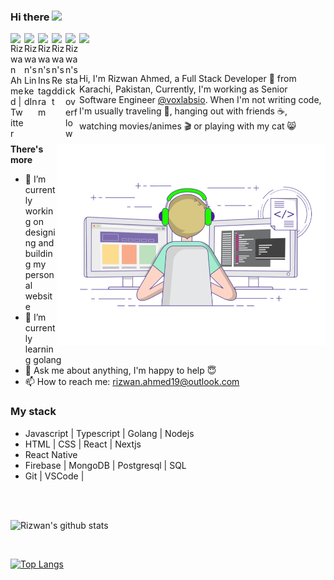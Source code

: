### Hi there <img src="https://media.giphy.com/media/hvRJCLFzcasrR4ia7z/giphy.gif" width="25px">
<a href="https://twitter.com/rzwnahmd19">
  <img align="left" alt="Rizwan Ahmed | Twitter" width="22px" src="https://cdn.jsdelivr.net/npm/simple-icons@v3/icons/twitter.svg" />
</a>
<a href="https://www.linkedin.com/in/rizwanahmed19/">
  <img align="left" alt="Rizwan's LinkedIn" width="22px" src="https://cdn.jsdelivr.net/npm/simple-icons@v3/icons/linkedin.svg" />
</a>
<a href="https://www.instagram.com/rzwnahmd/">
  <img align="left" alt="Rizwan's Instagram" width="22px" src="https://cdn.jsdelivr.net/npm/simple-icons@v3/icons/instagram.svg" />
</a>
<a href="https://www.reddit.com/user/rizwanahmed19/">
  <img align="left" alt="Rizwan's Reddit" width="22px" src="https://cdn.jsdelivr.net/npm/simple-icons@v3/icons/reddit.svg" />
</a>
<a href="https://stackoverflow.com/users/11328245/rzwnahmd">
  <img align="left" alt="Rizwan's stackoverflow" width="22px" src="https://cdn.jsdelivr.net/npm/simple-icons@v3/icons/stackoverflow.svg" />
</a>

![](https://visitor-badge.glitch.me/badge?page_id=rizwanahmed19.rizwanahmed19)

<br />

Hi, I'm Rizwan Ahmed, a Full Stack Developer 🚀 from Karachi, Pakistan, Currently, I'm working as Senior Software Engineer [@voxlabsio](https://voxlabs.io). When I'm not writing code, I'm usually traveling 🚗, hanging out with friends ☕️, watching movies/animes 🎬 or playing with my cat 😸


<img align="right" alt="GIF" src="https://raw.githubusercontent.com/devSouvik/devSouvik/master/gif3.gif" width="430"/>


**There's more**

- 🔭 I’m currently working on designing and building my personal website
- 🌱 I’m currently learning golang
- 💬 Ask me about anything, I'm happy to help 😇
- 📫 How to reach me: rizwan.ahmed19@outlook.com

### My stack

- Javascript | Typescript | Golang | Nodejs
- HTML | CSS | React | Nextjs
- React Native
- Firebase | MongoDB | Postgresql | SQL
- Git | VSCode | 

<br />
<br />

![Rizwan's github stats](https://github-readme-stats.vercel.app/api?username=rizwanahmed19&include_all_commits=true&count_private=true&show_icons=true&line_height=20&theme=radical)

<br />

[![Top Langs](https://github-readme-stats.vercel.app/api/top-langs/?username=rizwanahmed19&layout=compact&text_color=daf7dc&bg_color=151515)](https://github.com/rizwanahmed19/github-readme-stats)
